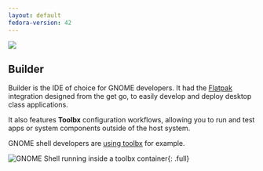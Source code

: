```yaml
---
layout: default
fedora-version: 42
---
```


<picture class="full pixels">
    <source srcset="../assets/builder-dark.gif" media="(prefers-color-scheme: dark)">
    <img src="../assets/builder.gif">
</picture>

## Builder

Builder is the IDE of choice for GNOME developers. It had the [Flatpak](https://flatpak.org) integration designed from the get go, to easily develop and deploy desktop class applications. 

It also features **Toolbx** configuration workflows, allowing you to run and test apps or system components outside of the host system.

GNOME shell developers are [using toolbx](https://gitlab.gnome.org/GNOME/gnome-shell/-/tree/main/tools/toolbox?ref_type=heads) for example.

![GNOME Shell running inside a toolbx container](../assets/builder-shell-toolbx.webp){: .full}
